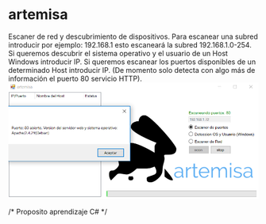 # artemisa
Escaner de red y descubrimiento de dispositivos. Para escanear una subred introducir por ejemplo: 192.168.1 esto escaneará la subred 192.168.1.0-254.
Si queremos descubrir el sistema operativo y el usuario de un Host Windows introducir IP.
Si queremos escanear los puertos disponibles de un determinado Host introducir IP. (De momento solo detecta con algo más de información el puerto 80 servicio HTTP).
![texto cualquiera por si no carga la imagen](https://github.com/naivenom/artemisa/blob/master/artemisa_.PNG)

/* Proposito aprendizaje C# */
